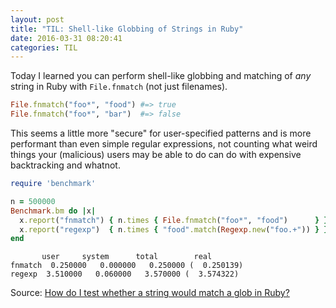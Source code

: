 ```yaml
---
layout: post
title: "TIL: Shell-like Globbing of Strings in Ruby"
date: 2016-03-31 08:20:41
categories: TIL
---
```


Today I learned you can perform shell-like globbing and matching of _any_ string in Ruby with `File.fnmatch` (not just filenames).

```ruby
File.fnmatch("foo*", "food") #=> true
File.fnmatch("foo*", "bar")  #=> false
```

This seems a little more "secure" for user-specified patterns and is more performant than even simple regular expressions, not counting what weird things your (malicious) users may be able to do can do with expensive backtracking and whatnot.

```ruby
require 'benchmark'

n = 500000
Benchmark.bm do |x|
  x.report("fnmatch") { n.times { File.fnmatch("foo*", "food")      } }
  x.report("regexp")  { n.times { "food".match(Regexp.new("foo.+")) } }
end
```

           user     system      total        real
    fnmatch  0.250000   0.000000   0.250000 (  0.250139)
    regexp  3.510000   0.060000   3.570000 (  3.574322)

Source: [How do I test whether a string would match a glob in Ruby?](http://stackoverflow.com/questions/7186361/how-do-i-test-whether-a-string-would-match-a-glob-in-ruby)
